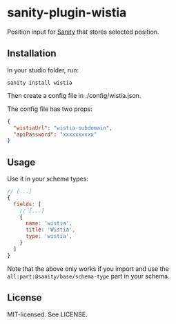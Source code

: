 # sanity-plugin-wistia

Position input for [Sanity](https://sanity.io/) that stores selected position.

## Installation
In your studio folder, run: 
```
sanity install wistia
```

Then create a config file in  ./config/wistia.json.

The config file has two props:
```json
{
  "wistiaUrl": "wistia-subdomain",
  "apiPassword": "xxxxxxxxxx"
}
```

## Usage

Use it in your schema types:

```js
// [...]
{
  fields: [
    // [...]
    {
      name: 'wistia',
      title: 'Wistia',
      type: 'wistia',
    }
  ]
}
```

Note that the above only works if you import and use the `all:part:@sanity/base/schema-type` part in your schema.

## License

MIT-licensed. See LICENSE.

